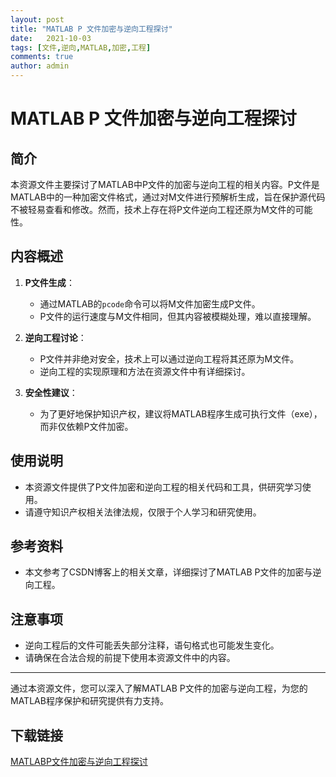 ```yaml
---
layout: post
title: "MATLAB P 文件加密与逆向工程探讨"
date:   2021-10-03
tags: [文件,逆向,MATLAB,加密,工程]
comments: true
author: admin
---
```

# MATLAB P 文件加密与逆向工程探讨

## 简介

本资源文件主要探讨了MATLAB中P文件的加密与逆向工程的相关内容。P文件是MATLAB中的一种加密文件格式，通过对M文件进行预解析生成，旨在保护源代码不被轻易查看和修改。然而，技术上存在将P文件逆向工程还原为M文件的可能性。

## 内容概述

1. **P文件生成**：
   - 通过MATLAB的`pcode`命令可以将M文件加密生成P文件。
   - P文件的运行速度与M文件相同，但其内容被模糊处理，难以直接理解。

2. **逆向工程讨论**：
   - P文件并非绝对安全，技术上可以通过逆向工程将其还原为M文件。
   - 逆向工程的实现原理和方法在资源文件中有详细探讨。

3. **安全性建议**：
   - 为了更好地保护知识产权，建议将MATLAB程序生成可执行文件（exe），而非仅依赖P文件加密。

## 使用说明

- 本资源文件提供了P文件加密和逆向工程的相关代码和工具，供研究学习使用。
- 请遵守知识产权相关法律法规，仅限于个人学习和研究使用。

## 参考资料

- 本文参考了CSDN博客上的相关文章，详细探讨了MATLAB P文件的加密与逆向工程。

## 注意事项

- 逆向工程后的文件可能丢失部分注释，语句格式也可能发生变化。
- 请确保在合法合规的前提下使用本资源文件中的内容。

---

通过本资源文件，您可以深入了解MATLAB P文件的加密与逆向工程，为您的MATLAB程序保护和研究提供有力支持。

## 下载链接

[MATLABP文件加密与逆向工程探讨](https://pan.quark.cn/s/14741168fae4)
